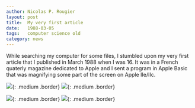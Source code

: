 ```yaml
---
author: Nicolas P. Rougier
layout: post
title:  My very first article
date:   1988-03-05
tags:   computer science old
category: news
---
```


While searching my computer for some files, I stumbled upon my very first
article that I published in March 1988 when I was 16. It was in a French
quaterly magazine dedicated to Apple and I sent a program in Apple Basic that
was magnifying some part of the screen on Apple IIe/IIc.

![]({{site.baseurl}}/images/cover.png){: .medium .border}
![]({{site.baseurl}}/images/page-1.png){: .medium .border}

![]({{site.baseurl}}/images/page-60.png){: .medium .border}
![]({{site.baseurl}}/images/page-61.png){: .medium .border}
